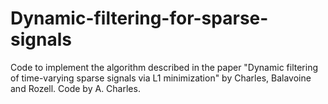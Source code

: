 # Dynamic-filtering-for-sparse-signals

Code to implement the algorithm described in the paper "Dynamic filtering of time-varying sparse signals via L1 minimization" by Charles, Balavoine and Rozell. Code by A. Charles.
